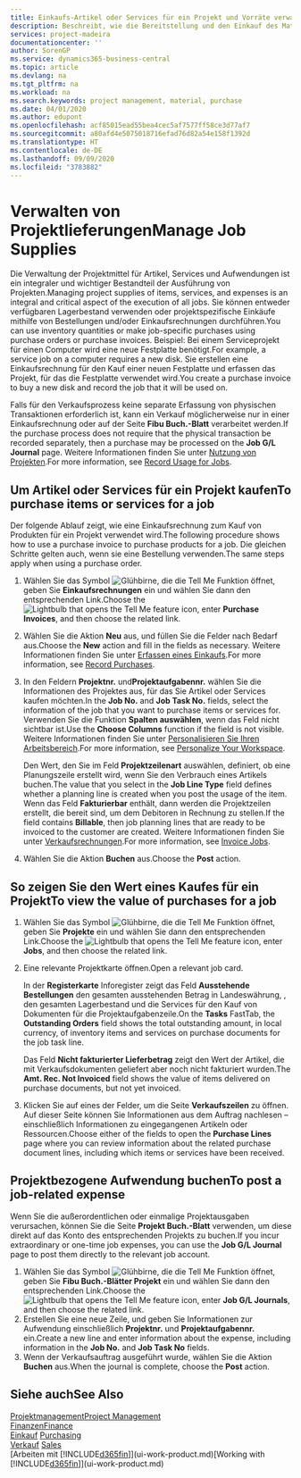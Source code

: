 ```yaml
---
title: Einkaufs-Artikel oder Services für ein Projekt und Vorräte verwalten| Microsoft Docs
description: Beschreibt, wie die Bereitstellung und den Einkauf des Materials und Servicearten in Projekten verwaltet wird.
services: project-madeira
documentationcenter: ''
author: SorenGP
ms.service: dynamics365-business-central
ms.topic: article
ms.devlang: na
ms.tgt_pltfrm: na
ms.workload: na
ms.search.keywords: project management, material, purchase
ms.date: 04/01/2020
ms.author: edupont
ms.openlocfilehash: acf85015ead55bea4cec5af7577ff58ce3d77af7
ms.sourcegitcommit: a80afd4e5075018716efad76d82a54e158f1392d
ms.translationtype: HT
ms.contentlocale: de-DE
ms.lasthandoff: 09/09/2020
ms.locfileid: "3783882"
---
```

# <a name="manage-job-supplies"></a><span data-ttu-id="76eb1-103">Verwalten von Projektlieferungen</span><span class="sxs-lookup"><span data-stu-id="76eb1-103">Manage Job Supplies</span></span>
<span data-ttu-id="76eb1-104">Die Verwaltung der Projektmittel für Artikel, Services und Aufwendungen ist ein integraler und wichtiger Bestandteil der Ausführung von Projekten.</span><span class="sxs-lookup"><span data-stu-id="76eb1-104">Managing project supplies of items, services, and expenses is an integral and critical aspect of the execution of all jobs.</span></span> <span data-ttu-id="76eb1-105">Sie können entweder verfügbaren Lagerbestand verwenden oder projektspezifische Einkäufe mithilfe von Bestellungen und/oder Einkaufsrechnungen durchführen.</span><span class="sxs-lookup"><span data-stu-id="76eb1-105">You can use inventory quantities or make job-specific purchases using purchase orders or purchase invoices.</span></span> <span data-ttu-id="76eb1-106">Beispiel: Bei einem Serviceprojekt für einen Computer wird eine neue Festplatte benötigt.</span><span class="sxs-lookup"><span data-stu-id="76eb1-106">For example, a service job on a computer requires a new disk.</span></span> <span data-ttu-id="76eb1-107">Sie erstellen eine Einkaufsrechnung für den Kauf einer neuen Festplatte und erfassen das Projekt, für das die Festplatte verwendet wird.</span><span class="sxs-lookup"><span data-stu-id="76eb1-107">You create a purchase invoice to buy a new disk and record the job that it will be used on.</span></span>

<span data-ttu-id="76eb1-108">Falls für den Verkaufsprozess keine separate Erfassung von physischen Transaktionen erforderlich ist, kann ein Verkauf möglicherweise nur in einer Einkaufsrechnung oder auf der Seite **Fibu Buch.-Blatt** verarbeitet werden.</span><span class="sxs-lookup"><span data-stu-id="76eb1-108">If the purchase process does not require that the physical transaction be recorded separately, then a purchase may be processed on the **Job G/L Journal** page.</span></span> <span data-ttu-id="76eb1-109">Weitere Informationen finden Sie unter [Nutzung von Projekten](projects-how-record-job-usage.md).</span><span class="sxs-lookup"><span data-stu-id="76eb1-109">For more information, see [Record Usage for Jobs](projects-how-record-job-usage.md).</span></span>

## <a name="to-purchase-items-or-services-for-a-job"></a><span data-ttu-id="76eb1-110">Um Artikel oder Services für ein Projekt kaufen</span><span class="sxs-lookup"><span data-stu-id="76eb1-110">To purchase items or services for a job</span></span>
<span data-ttu-id="76eb1-111">Der folgende Ablauf zeigt, wie eine Einkaufsrechnung zum Kauf von Produkten für ein Projekt verwendet wird.</span><span class="sxs-lookup"><span data-stu-id="76eb1-111">The following procedure shows how to use a purchase invoice to purchase products for a job.</span></span> <span data-ttu-id="76eb1-112">Die gleichen Schritte gelten auch, wenn sie eine Bestellung verwenden.</span><span class="sxs-lookup"><span data-stu-id="76eb1-112">The same steps apply when using a purchase order.</span></span>  

1. <span data-ttu-id="76eb1-113">Wählen Sie das Symbol ![Glühbirne, die die Tell Me Funktion öffnet](media/ui-search/search_small.png "Tell Me-Funktion"), geben Sie **Einkaufsrechnungen** ein und wählen Sie dann den entsprechenden Link.</span><span class="sxs-lookup"><span data-stu-id="76eb1-113">Choose the ![Lightbulb that opens the Tell Me feature](media/ui-search/search_small.png "Tell me what you want to do") icon, enter **Purchase Invoices**, and then choose the related link.</span></span>  
2. <span data-ttu-id="76eb1-114">Wählen Sie die Aktion **Neu** aus, und füllen Sie die Felder nach Bedarf aus.</span><span class="sxs-lookup"><span data-stu-id="76eb1-114">Choose the **New** action and fill in the fields as necessary.</span></span> <span data-ttu-id="76eb1-115">Weitere Informationen finden Sie unter [Erfassen eines Einkaufs](purchasing-how-record-purchases.md).</span><span class="sxs-lookup"><span data-stu-id="76eb1-115">For more information, see [Record Purchases](purchasing-how-record-purchases.md).</span></span>
3. <span data-ttu-id="76eb1-116">In den Feldern **Projektnr.** und**Projektaufgabennr.** wählen Sie die Informationen des Projektes aus, für das Sie Artikel oder Services kaufen möchten.</span><span class="sxs-lookup"><span data-stu-id="76eb1-116">In the **Job No.** and **Job Task No.** fields, select the information of the job that you want to purchase items or services for.</span></span> <span data-ttu-id="76eb1-117">Verwenden Sie die Funktion **Spalten auswählen**, wenn das Feld nicht sichtbar ist.</span><span class="sxs-lookup"><span data-stu-id="76eb1-117">Use the **Choose Columns** function if the field is not visible.</span></span> <span data-ttu-id="76eb1-118">Weitere Informationen finden Sie unter [Personalisieren Sie Ihren Arbeitsbereich](ui-personalization-user.md).</span><span class="sxs-lookup"><span data-stu-id="76eb1-118">For more information, see [Personalize Your Workspace](ui-personalization-user.md).</span></span>

    <span data-ttu-id="76eb1-119">Den Wert, den Sie im Feld **Projektzeilenart** auswählen, definiert, ob eine Planungszeile erstellt wird, wenn Sie den Verbrauch eines Artikels buchen.</span><span class="sxs-lookup"><span data-stu-id="76eb1-119">The value that you select in the **Job Line Type** field defines whether a planning line is created when you post the usage of the item.</span></span> <span data-ttu-id="76eb1-120">Wenn das Feld **Fakturierbar** enthält, dann werden die Projektzeilen erstellt, die bereit sind, um dem Debitoren in Rechnung zu stellen.</span><span class="sxs-lookup"><span data-stu-id="76eb1-120">If the field contains **Billable**, then job planning lines that are ready to be invoiced to the customer are created.</span></span> <span data-ttu-id="76eb1-121">Weitere Informationen finden Sie unter [Verkaufsrechnungen](projects-how-invoice-jobs.md).</span><span class="sxs-lookup"><span data-stu-id="76eb1-121">For more information, see [Invoice Jobs](projects-how-invoice-jobs.md).</span></span>
4. <span data-ttu-id="76eb1-122">Wählen Sie die Aktion **Buchen** aus.</span><span class="sxs-lookup"><span data-stu-id="76eb1-122">Choose the **Post** action.</span></span>

## <a name="to-view-the-value-of-purchases-for-a-job"></a><span data-ttu-id="76eb1-123">So zeigen Sie den Wert eines Kaufes für ein Projekt</span><span class="sxs-lookup"><span data-stu-id="76eb1-123">To view the value of purchases for a job</span></span>
1. <span data-ttu-id="76eb1-124">Wählen Sie das Symbol ![Glühbirne, die die Tell Me Funktion öffnet](media/ui-search/search_small.png "Tell Me-Funktion"), geben Sie **Projekte** ein und wählen Sie dann den entsprechenden Link.</span><span class="sxs-lookup"><span data-stu-id="76eb1-124">Choose the ![Lightbulb that opens the Tell Me feature](media/ui-search/search_small.png "Tell me what you want to do") icon, enter **Jobs**, and then choose the related link.</span></span>
2. <span data-ttu-id="76eb1-125">Eine relevante Projektkarte öffnen.</span><span class="sxs-lookup"><span data-stu-id="76eb1-125">Open a relevant job card.</span></span>

    <span data-ttu-id="76eb1-126">In der **Registerkarte** Inforegister zeigt das Feld **Ausstehende Bestellungen** den gesamten ausstehenden Betrag in Landeswährung, , den gesamten Lagerbestand und die Services für den Kauf von Dokumenten für die Projektaufgabenzeile.</span><span class="sxs-lookup"><span data-stu-id="76eb1-126">On the **Tasks** FastTab, the **Outstanding Orders** field shows the total outstanding amount, in local currency, of inventory items and services on purchase documents for the job task line.</span></span>  

    <span data-ttu-id="76eb1-127">Das Feld **Nicht fakturierter Lieferbetrag** zeigt den Wert der Artikel, die mit Verkaufsdokumenten geliefert aber noch nicht fakturiert wurden.</span><span class="sxs-lookup"><span data-stu-id="76eb1-127">The **Amt. Rec. Not Invoiced** field shows the value of items delivered on purchase documents, but not yet invoiced.</span></span>  
3. <span data-ttu-id="76eb1-128">Klicken Sie auf eines der Felder, um die Seite **Verkaufszeilen** zu öffnen. Auf dieser Seite können Sie Informationen aus dem Auftrag nachlesen – einschließlich Informationen zu eingegangenen Artikeln oder Ressourcen.</span><span class="sxs-lookup"><span data-stu-id="76eb1-128">Choose either of the fields to open the **Purchase Lines** page where you can review information about the related purchase document lines, including which items or services have been received.</span></span>

## <a name="to-post-a-job-related-expense"></a><span data-ttu-id="76eb1-129">Projektbezogene Aufwendung buchen</span><span class="sxs-lookup"><span data-stu-id="76eb1-129">To post a job-related expense</span></span>
<span data-ttu-id="76eb1-130">Wenn Sie die außerordentlichen oder einmalige Projektausgaben verursachen, können Sie die Seite **Projekt Buch.-Blatt** verwenden, um diese direkt auf das Konto des entsprechenden Projekts zu buchen.</span><span class="sxs-lookup"><span data-stu-id="76eb1-130">If you incur extraordinary or one-time job expenses, you can use the **Job G/L Journal** page to post them directly to the relevant job account.</span></span>

1. <span data-ttu-id="76eb1-131">Wählen Sie das Symbol ![Glühbirne, die die Tell Me Funktion öffnet](media/ui-search/search_small.png "Tell Me-Funktion"), geben Sie **Fibu Buch.-Blätter Projekt** ein und wählen Sie dann den entsprechenden Link.</span><span class="sxs-lookup"><span data-stu-id="76eb1-131">Choose the ![Lightbulb that opens the Tell Me feature](media/ui-search/search_small.png "Tell me what you want to do") icon, enter **Job G/L Journals**, and then choose the related link.</span></span>  
2. <span data-ttu-id="76eb1-132">Erstellen Sie eine neue Zeile, und geben Sie Informationen zur Aufwendung einschließlich  **Projektnr.** und **Projektaufgabennr.** ein.</span><span class="sxs-lookup"><span data-stu-id="76eb1-132">Create a new line and enter information about the expense, including information in the **Job No.** and **Job Task No** fields.</span></span>  
3. <span data-ttu-id="76eb1-133">Wenn der Verkaufsauftrag ausgeführt wurde, wählen Sie die Aktion **Buchen** aus.</span><span class="sxs-lookup"><span data-stu-id="76eb1-133">When the journal is complete, choose the **Post** action.</span></span>

## <a name="see-also"></a><span data-ttu-id="76eb1-134">Siehe auch</span><span class="sxs-lookup"><span data-stu-id="76eb1-134">See Also</span></span>
[<span data-ttu-id="76eb1-135">Projektmanagement</span><span class="sxs-lookup"><span data-stu-id="76eb1-135">Project Management</span></span>](projects-manage-projects.md)  
[<span data-ttu-id="76eb1-136">Finanzen</span><span class="sxs-lookup"><span data-stu-id="76eb1-136">Finance</span></span>](finance.md)  
<span data-ttu-id="76eb1-137">[Einkauf](purchasing-manage-purchasing.md)       </span><span class="sxs-lookup"><span data-stu-id="76eb1-137">[Purchasing](purchasing-manage-purchasing.md)       </span></span>  
<span data-ttu-id="76eb1-138">[Verkauf](sales-manage-sales.md)    </span><span class="sxs-lookup"><span data-stu-id="76eb1-138">[Sales](sales-manage-sales.md)    </span></span>  
<span data-ttu-id="76eb1-139">[Arbeiten mit [!INCLUDE[d365fin](includes/d365fin_md.md)]](ui-work-product.md)</span><span class="sxs-lookup"><span data-stu-id="76eb1-139">[Working with [!INCLUDE[d365fin](includes/d365fin_md.md)]](ui-work-product.md)</span></span>  
